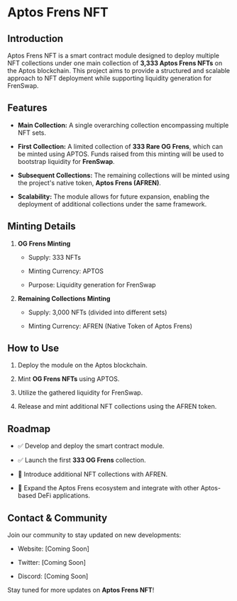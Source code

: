 
# Aptos Frens NFT

## Introduction

Aptos Frens NFT is a smart contract module designed to deploy multiple NFT collections under one main collection of **3,333 Aptos Frens NFTs** on the Aptos blockchain. This project aims to provide a structured and scalable approach to NFT deployment while supporting liquidity generation for FrenSwap.

## Features

-   **Main Collection:** A single overarching collection encompassing multiple NFT sets.
    
-   **First Collection:** A limited collection of **333 Rare OG Frens**, which can be minted using APTOS. Funds raised from this minting will be used to bootstrap liquidity for **FrenSwap**.
    
-   **Subsequent Collections:** The remaining collections will be minted using the project's native token, **Aptos Frens (AFREN)**.
    
-   **Scalability:** The module allows for future expansion, enabling the deployment of additional collections under the same framework.
    

## Minting Details

1.  **OG Frens Minting**
    
    -   Supply: 333 NFTs
        
    -   Minting Currency: APTOS
        
    -   Purpose: Liquidity generation for FrenSwap
        
2.  **Remaining Collections Minting**
    
    -   Supply: 3,000 NFTs (divided into different sets)
        
    -   Minting Currency: AFREN (Native Token of Aptos Frens)
        

## How to Use

1.  Deploy the module on the Aptos blockchain.
    
2.  Mint **OG Frens NFTs** using APTOS.
    
3.  Utilize the gathered liquidity for FrenSwap.
    
4.  Release and mint additional NFT collections using the AFREN token.
    

## Roadmap

-   ✅ Develop and deploy the smart contract module.
    
-   ✅ Launch the first **333 OG Frens** collection.
    
-   🔄 Introduce additional NFT collections with AFREN.
    
-   🔄 Expand the Aptos Frens ecosystem and integrate with other Aptos-based DeFi applications.
    

## Contact & Community

Join our community to stay updated on new developments:

-   Website: [Coming Soon]
    
-   Twitter: [Coming Soon]
    
-   Discord: [Coming Soon]
    

Stay tuned for more updates on **Aptos Frens NFT**!
